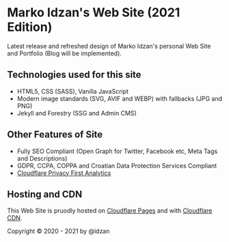 # Marko Idzan's Web Site (2021 Edition)

Latest release and refreshed design of Marko Idzan's personal Web Site and Portfolio (Blog will be implemented).

## Technologies used for this site

* HTML5, CSS (SASS), Vanilla JavaScript
* Modern image standards (SVG, AVIF and WEBP) with fallbacks (JPG and PNG)
* Jekyll and Forestry (SSG and Admin CMS)

## Other Features of Site

* Fully SEO Compliant (Open Graph for Twitter, Facebook etc, Meta Tags and Descriptions)
* GDPR, CCPA, COPPA and Croatian Data Protection Services Compliant
* [Cloudflare Privacy First Analytics](https://www.cloudflare.com/web-analytics/)

## Hosting and CDN

This Web Site is pruodly hosted on [Cloudflare Pages](https://pages.cloudflare.com/) and with [Cloudflare CDN](https://www.cloudflare.com/).

Copyright &copy; 2020 - 2021 by @idzan